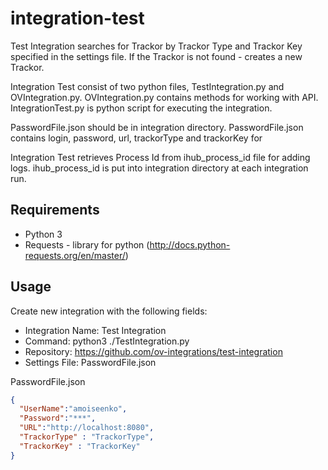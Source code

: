 # integration-test
Test Integration searches for Trackor by Trackor Type and Trackor Key specified in the settings file. 
If the Trackor is not found - creates a new Trackor.

Integration Test consist of two python files, TestIntegration.py and OVIntegration.py.
OVIntegration.py contains methods for working with API. IntegrationTest.py is python script for executing the integration. 

PasswordFile.json should be in integration directory. PasswordFile.json contains login, password, url, trackorType and trackorKey for 

Integration Test retrieves Process Id from ihub_process_id file for adding logs. ihub_process_id is put into integration directory at each integration run.

## Requirements
- Python 3
- Requests - library for python (http://docs.python-requests.org/en/master/)

## Usage
Create new integration with the following fields: 
- Integration Name: Test Integration
- Command: python3 ./TestIntegration.py
- Repository: https://github.com/ov-integrations/test-integration
- Settings File:  PasswordFile.json

PasswordFile.json

```json
{
  "UserName":"amoiseenko",
  "Password":"***",
  "URL":"http://localhost:8080",
  "TrackorType" : "TrackorType",
  "TrackorKey" : "TrackorKey"
}
```
